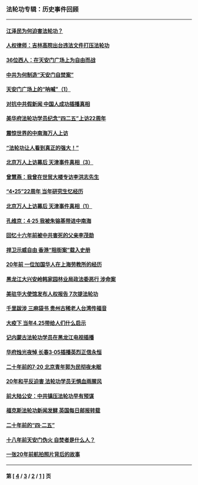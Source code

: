### 法轮功专辑：历史事件回顾
---
#### [江泽民为何迫害法轮功？](../../pages/nf5793/n13876324.md?02280430) 
#### [人权律师：吉林高院出台违法文件打压法轮功](../../pages/nf5793/n13825665.md?02280430) 
#### [36位西人：在天安门广场上为自由而战](../../pages/nf5793/n13390029.md?02280430) 
#### [中共为何制造“天安门自焚案”](../../pages/nf5793/n13183270.md?02280430) 
#### [天安门广场上的“呐喊”（1）](../../pages/nf5793/n13105277.md?02280430) 
#### [对抗中共假新闻 中国人成功插播真相](../../pages/nf5793/n12910618.md?02280430) 
#### [美华府法轮功学员纪念“四二五”上访22周年](../../pages/nf5793/n12904445.md?02280430) 
#### [震惊世界的中南海万人上访](../../pages/nf5793/n12903976.md?02280430) 
#### [“法轮功让人看到真正的强大！”](../../pages/nf5793/n12903195.md?02280430) 
#### [北京万人上访幕后 天津事件真相（3）](../../pages/nf5793/n12902807.md?02280430) 
#### [曾慧燕：我曾在世贸大楼专访李洪志先生](../../pages/nf5793/n12898729.md?02280430) 
#### [“4•25”22周年 当年研究生忆经历](../../pages/nf5793/n12894152.md?02280430) 
#### [北京万人上访幕后 天津事件真相（1）](../../pages/nf5793/n12885174.md?02280430) 
#### [孔维京：4·25 我被朱镕基带进中南海](../../pages/nf5793/n12864987.md?02280430) 
#### [回忆十六年前被中共害死的父亲李茂勋](../../pages/nf5793/n12880270.md?02280430) 
#### [捍卫示威自由 香港“阻街案”载入史册](../../pages/nf5793/n12811245.md?02280430) 
#### [20年前 一位加国华人在上海劳教所的经历](../../pages/nf5793/n12707932.md?02280430) 
#### [黑龙江大兴安岭韩家园林业局政法委恶行 涉命案](../../pages/nf5793/n12622815.md?02280430) 
#### [美驻华大使馆发布人权报告 7次提法轮功](../../pages/nf5793/n12520541.md?02280430) 
#### [千里跋涉 三麻袋书 贵州古稀老人台湾传福音](../../pages/nf5793/n12198750.md?02280430) 
#### [大疫下 当年4.25带给人们什么启示](../../pages/nf5793/n12058565.md?02280430) 
#### [记内蒙古法轮功学员在黑龙江电视插播](../../pages/nf5793/n11699194.md?02280430) 
#### [华府烛光夜悼 长春3·05插播英烈正信永恒](../../pages/nf5793/n11397432.md?02280430) 
#### [二十年前的7·20 北京青年郭为民彻夜未眠](../../pages/nf5793/n11354195.md?02280430) 
#### [20年和平反迫害 法轮功学员无惧血雨腥风](../../pages/nf5793/n11348279.md?02280430) 
#### [前大陆公安：中共镇压法轮功早有预谋](../../pages/nf5793/n11352168.md?02280430) 
#### [福克斯法轮功新闻发酵  英国每日邮报转载](../../pages/nf5793/n11285952.md?02280430) 
#### [二十年前的“四·二五”](../../pages/nf5793/n11207639.md?02280430) 
#### [十八年前天安门伪火 自焚者是什么人？](../../pages/nf5793/n10996556.md?02280430) 
#### [一张20年前航拍照片背后的故事](../../pages/nf5793/n10693797.md?02280430) 

---
#### 第 [ [4](./4.md?02280430) / [3](./3.md?02280430) / [2](./2.md?02280430) / [1](./1.md?02280430) ] 页
